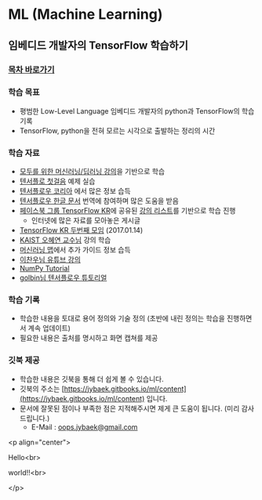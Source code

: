 # ML \(Machine Learning\)

## 임베디드 개발자의 TensorFlow 학습하기

### [목차 바로가기](SUMMARY.md)

### 학습 목표

* 평범한 Low-Level Language 임베디드 개발자의 python과 TensorFlow의 학습 기록
* TensorFlow, python을 전혀 모르는 시각으로 출발하는 정리의 시간

### 학습 자료

* [모두를 위한 머신러닝/딥러닝 강의](https://hunkim.github.io/ml)을 기반으로 학습
* [텐서플로 첫걸음](https://tensorflowkorea.wordpress.com/텐서플로-첫걸음/) 예제 실습
* [텐서플로우 코리아](https://tensorflowkorea.wordpress.com/) 에서 많은 정보 습득
* [텐서플로우 한글 문서](https://github.com/tensorflowkorea/tensorflow-kr) 번역에 참여하며 많은 도움을 받음
* [페이스북 그룹 TensorFlow KR](https://www.facebook.com/groups/TensorFlowKR)에 공유된
  [강의 리스트](https://www.facebook.com/groups/TensorFlowKR/permalink/369723446702053/)를 기반으로 학습 진행
  * 인터넷에 많은 자료를 모아놓은 게시글
* [TensorFlow KR 두번째 모임](https://www.youtube.com/playlist?list=PLlMkM4tgfjnLHjEoaRKLdbpSIDJhiLtZE) \(2017.01.14\)
* [KAIST 오혜연 교수님](https://www.youtube.com/watch?v=Wf6lIlJZgKg) 강의 학습
* [머신러닝 맵](https://www.mindmeister.com/ko/812276967/_)에서 추가 가이드 정보 습득
* [이찬우님 유튜브 강의](https://www.youtube.com/watch?v=a74pFg8paVc)
* [NumPy Tutorial](https://www.dataquest.io/blog/numpy-tutorial-python/)
* [golbin님 텐서플로우 튜토리얼](https://github.com/golbin/TensorFlow-Tutorials)

### 학습 기록

* 학습한 내용을 토대로 용어 정의와 기술 정의 \(초반에 내린 정의는 학습을 진행하면서 계속 업데이트\)
* 필요한 내용은 출처를 명시하고 화면 캡쳐를 제공

### 깃북 제공

* 학습한 내용은 깃북을 통해 더 쉽게 볼 수 있습니다.
* 깃북의 주소는 [https://jybaek.gitbooks.io/ml/content](https://jybaek.gitbooks.io/ml/content) 입니다.
* 문서에 잘못된 점이나 부족한 점은 지적해주시면 제게 큰 도움이 됩니다. \(미리 감사드립니다.\)
  * E-Mail : oops.jybaek@gmail.com



&lt;p align="center"&gt;

  Hello&lt;br&gt;

  world!!&lt;br&gt;  

&lt;/p&gt;



